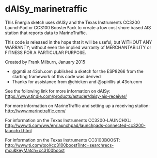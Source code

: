 # dAISy_marinetraffic
This Energia sketch uses dAISy and the Texas Instruments CC3200 LaunchPad or CC3100 BoosterPack to create a low cost shore based AIS station that reports data to MarineTraffic.  

This code is released in the hope that it will be useful, but WITHOUT ANY WARRANTY; without even the implied warranty of MERCHANTABILITY or FITNESS FOR A PARTICULAR PURPOSE.  

Created by Frank Milburn, January 2015
* @gmtii at 43oh.com published a sketch for the ESP8266 from the starting framework of this code was derived
* Thanks for assistance from @chicken and @spirillis at 43oh.com

See the following link for more information on dAISy: https://www.tindie.com/products/astuder/daisy-ais-receiver/

For more information on MarineTraffic and setting up a receiving station: http://www.marinetraffic.com/

For information on the Texas Instruments CC3200-LAUNCHXL: http://www.ti.com/ww/en/launchpad/launchpads-connected-cc3200-launchxl.html

For information on the Texas Instruments CC3100BOOST:
http://www.ti.com/tool/cc3100boost?intc=searchrecs-mcu&keyMatch=cc3100boost
